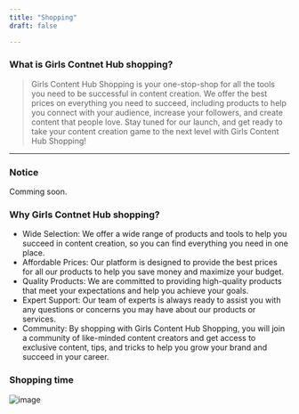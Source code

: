 ```yaml
---
title: "Shopping"
draft: false

---
```



### What is Girls Contnet Hub shopping?

> Girls Content Hub Shopping is your one-stop-shop for all the tools you need to be successful in content creation. We offer the best prices on everything you need to succeed, including products to help you connect with your audience, increase your followers, and create content that people love. Stay tuned for our launch, and get ready to take your content creation game to the next level with Girls Content Hub Shopping!

---

### Notice

<Notice type="note">
  Comming soon.
</Notice>




### Why Girls Contnet Hub shopping?

<Accordion title="Why should you need to do this?">

- Wide Selection: We offer a wide range of products and tools to help you succeed in content creation, so you can find everything you need in one place.
- Affordable Prices: Our platform is designed to provide the best prices for all our products to help you save money and maximize your budget.
- Quality Products: We are committed to providing high-quality products that meet your expectations and help you achieve your goals.
- Expert Support: Our team of experts is always ready to assist you with any questions or concerns you may have about our products or services.
- Community: By shopping with Girls Content Hub Shopping, you will join a community of like-minded content creators and get access to exclusive content, tips, and tricks to help you grow your brand and succeed in your career.

</Accordion>



### Shopping time 

![image](./images/ShoppingComingSoon.gif)




